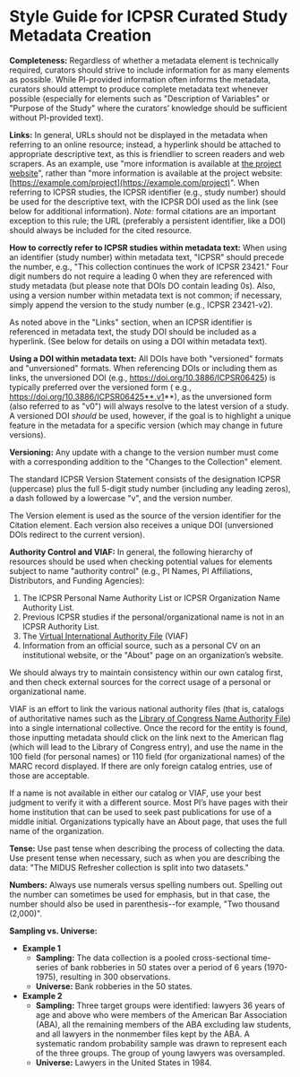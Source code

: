 # Style Guide for ICPSR Curated Study Metadata Creation

**Completeness:** Regardless of whether a metadata element is technically required, curators should strive to include information for as many elements as possible. While PI-provided information often informs the metadata, curators should attempt to produce complete metadata text whenever possible (especially for elements such as "Description of Variables" or "Purpose of the Study" where the curators’ knowledge should be sufficient without PI-provided text). 

**Links:** In general, URLs should not be displayed in the metadata when referring to an online resource; instead, a hyperlink should be attached to appropriate descriptive text, as this is friendlier to screen readers and web scrapers. As an example, use "more information is available at [the project website](https://example.com)", rather than "more information is available at the project website: [https://example.com/project](https://example.com/project)". When referring to ICPSR studies, the ICPSR identifier (e.g., study number) should be used for the descriptive text, with the ICPSR DOI used as the link (see below for additional information). *Note:* formal citations are an important exception to this rule; the URL (preferably a persistent identifier, like a DOI) should always be included for the cited resource.

**How to correctly refer to ICPSR studies within metadata text:** When using an identifier (study number) within metadata text, "ICPSR" should precede the number, e.g., "This collection continues the work of ICPSR 23421." Four digit numbers do not require a leading 0 when they are referenced with study metadata (but please note that DOIs DO contain leading 0s). Also, using a version number within metadata text is not common; if necessary, simply append the version to the study number (e.g., ICPSR 23421-v2).

As noted above in the "Links" section, when an ICPSR identifier is referenced in metadata text, the study DOI should be included as a hyperlink. (See below for details on using a DOI within metadata text). 

**Using a DOI within metadata text:** All DOIs have both "versioned" formats and "unversioned" formats. When referencing DOIs or including them as links, the unversioned DOI (e.g., https://doi.org/10.3886/ICPSR06425) is typically preferred over the versioned form ( e.g., https://doi.org/10.3886/ICPSR06425**.v1**), as the unversioned form (also referred to as "v0") will always resolve to the latest version of a study. A versioned DOI *should* be used, however, if the goal is to highlight a unique feature in the metadata for a specific version (which may change in future versions). 

**Versioning:** Any update with a change to the version number must come with a corresponding addition to the "Changes to the Collection" element.

The standard ICPSR Version Statement consists of the designation ICPSR (uppercase) plus the full 5-digit study number (including any leading zeros), a dash followed by a lowercase "v", and the version number.

The Version element is used as the source of the version identifier for the Citation element. Each version also receives a unique DOI (unversioned DOIs redirect to the current version). 

**Authority Control and VIAF:** In general, the following hierarchy of resources should be used when checking potential values for elements subject to name "authority control" (e.g.,  PI Names, PI Affiliations, Distributors, and Funding Agencies):

1. The ICPSR Personal Name Authority List or ICPSR Organization Name Authority List.
2. Previous ICPSR studies if the personal/organizational name is not in an ICPSR Authority List.
3. The [Virtual International Authority File](https://viaf.org) (VIAF)
4. Information from an official source, such as a personal CV on an institutional website, or the "About" page on an organization’s website.

We should always try to maintain consistency within our own catalog first, and then check external sources for the correct usage of a personal or organizational name.

VIAF is an effort to link the various national authority files (that is, catalogs of authoritative names such as the [Library of Congress Name Authority File](https://id.loc.gov/authorities/names.html)) into a single international collective. Once the record for the entity is found, those inputting metadata should click on the link next to the American flag (which will lead to the Library of Congress entry), and use the name in the 100 field (for personal names) or 110 field (for organizational names) of the MARC record displayed. If there are only foreign catalog entries, use of those are acceptable. 

If a name is not available in either our catalog or VIAF, use your best judgment to verify it with a different source. Most PI’s have pages with their home institution that can be used to seek past publications for use of a middle initial. Organizations typically have an About page, that uses the full name of the organization.

**Tense:** Use past tense when describing the process of collecting the data.  Use present tense when necessary, such as when you are describing the data: "The MIDUS Refresher collection is split into two datasets."

**Numbers:** Always use numerals versus spelling numbers out. Spelling out the number can sometimes be used for emphasis, but in that case, the number should also be used in parenthesis--for example, "Two thousand (2,000)".

**Sampling vs. Universe:**
- **Example 1**
  - **Sampling:** The data collection is a pooled cross-sectional time-series of bank robberies in 50 states over a period of 6 years (1970-1975), resulting in 300 observations.  
  - **Universe:** Bank robberies in the 50 states.
- **Example 2**
  - **Sampling:** Three target groups were identified: lawyers 36 years of age and above who were members of the American Bar Association (ABA), all the remaining members of the ABA excluding law students, and all lawyers in the nonmember files kept by the ABA. A systematic random probability sample was drawn to represent each of the three groups. The group of young lawyers was oversampled. 
  - **Universe:** Lawyers in the United States in 1984. 